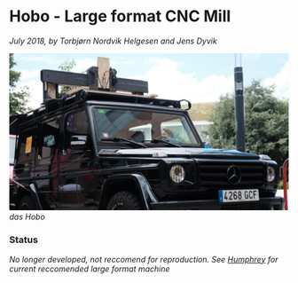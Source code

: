 # Hobo - Large format CNC Mill
*July 2018, by Torbjørn Nordvik Helgesen and Jens Dyvik*

![Hobo](./img/hobo-on-franciscos-gelenderwagen.jpg)
*das Hobo*

### Status

*No longer developed, not reccomend for reproduction. See [Humphrey](https://github.com/fellesverkstedet/fabricatable-machines/blob/master/humphrey-large-format-cnc/README.md) for current reccomended large format machine*
